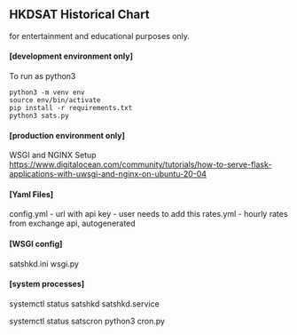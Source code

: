 ## HKDSAT Historical Chart 

for entertainment and educational purposes only. 

#### [development environment only]
To run as python3

```
python3 -m venv env
source env/bin/activate
pip install -r requirements.txt
python3 sats.py
```

#### [production environment only]

WSGI and NGINX Setup
https://www.digitalocean.com/community/tutorials/how-to-serve-flask-applications-with-uwsgi-and-nginx-on-ubuntu-20-04

#### [Yaml Files]

config.yml - url with api key - user needs to add this
rates.yml  - hourly rates from exchange api, autogenerated

#### [WSGI config]

satshkd.ini
wsgi.py

#### [system processes]

systemctl status satshkd
satshkd.service

systemctl status satscron
python3 cron.py
